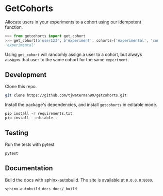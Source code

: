 # GetCohorts

Allocate users in your experiments to a cohort using our idempotent function.

```python
>>> from getcohorts import get_cohort
>>> get_cohort(b'user123', b'experiment', cohorts=['experimental', 'control'])
'experimental'

```

Using `get_cohort` will randomly assign a user to a cohort, but always assigns that user to the same cohort for the same `experiment`.

## Development

Clone this repo.

```bash
git clone https://github.com/tjwaterman99/getcohorts.git
```

Install the package's dependencies, and install `getcohorts` in editable mode.

```
pip install -r requirements.txt
pip install --editable .
```

## Testing

Run the tests with pytest

```
pytest
```

## Documentation

Build the docs with sphinx-autobuild. The site is available at `0.0.0.0:8000`.

```
sphinx-autobuild docs docs/_build
```
